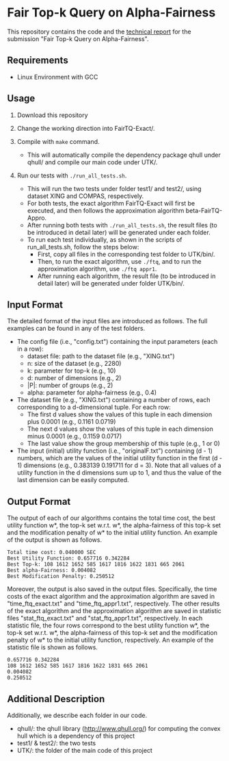 # Fair Top-k Query on Alpha-Fairness

This repository contains the code and the [technical report](FairTopK-TechnicalReport.pdf) for the submission "Fair Top-k Query on Alpha-Fairness".

## Requirements
- Linux Environment with GCC

## Usage

1. Download this repository

2. Change the working direction into FairTQ-Exact/.

3. Compile with `make` command.

    - This will automatically compile the dependency package qhull under qhull/ and compile our main code under UTK/.

4. Run our tests with `./run_all_tests.sh`.

    - This will run the two tests under folder test1/ and test2/, using dataset XING and COMPAS, respectively.
    - For both tests, the exact algorithm FairTQ-Exact will first be executed, and then follows the approximation algorithm beta-FairTQ-Appro.
    - After running both tests with `./run_all_tests.sh`, the result files (to be introduced in detail later) will be generated under each folder.
    - To run each test individually, as shown in the scripts of run_all_tests.sh, follow the steps below:
        - First, copy all files in the corresponding test folder to UTK/bin/.
        - Then, to run the exact algorithm, use `./ftq`, and to run the approximation algorithm, use `./ftq appr1`.
        - After running each algorithm, the result file (to be introduced in detail later) will be generated under folder UTK/bin/.

## Input Format

The detailed format of the input files are introduced as follows. The full examples can be found in any of the test folders.

- The config file (i.e., "config.txt") containing the input parameters (each in a row):
    - dataset file: path to the dataset file (e.g., "XING.txt")
    - n: size of the dataset (e.g., 2280)
    - k: parameter for top-k (e.g., 10)
    - d: number of dimensions (e.g., 2)
    - |P|: number of groups (e.g., 2)
    - alpha: parameter for alpha-fairness (e.g., 0.4)
- The dataset file (e.g., "XING.txt") containing a number of rows, each corresponding to a d-dimensional tuple. For each row:
    - The first d values show the values of this tuple in each dimension plus 0.0001 (e.g., 0.1161 0.0719)
    - The next d values show the values of this tuple in each dimension minus 0.0001 (e.g., 0.1159 0.0717)
    - The last value show the group membership of this tuple (e.g., 1 or 0)
- The input (initial) utility function (i.e., "originalF.txt") containing (d - 1) numbers, which are the values of the initial utility function in the first (d - 1) dimensions (e.g., 0.383139 0.191711 for d = 3). Note that all values of a utility function in the d dimensions sum up to 1, and thus the value of the last dimension can be easily computed.

## Output Format

The output of each of our algorithms contains the total time cost, the best utility function w*, the top-k set w.r.t. w*, the alpha-fairness of this top-k set and the modification penalty of w* to the initial utility function. An example of the output is shown as follows.
```
Total time cost: 0.040000 SEC
Best Utility Function: 0.657716 0.342284
Best Top-k: 108 1612 1652 585 1617 1816 1622 1831 665 2061
Best alpha-Fairness: 0.004082
Best Modification Penalty: 0.250512
```

Moreover, the output is also saved in the output files. Specifically, the time costs of the exact algorithm and the approximation algorithm are saved in "time_ftq_exact.txt" and "time_ftq_appr1.txt", respectively. The other results of the exact algorithm and the approximation algorithm are saved in statistic files "stat_ftq_exact.txt" and "stat_ftq_appr1.txt", respectively. In each statistic file, the four rows correspond to the best utility function w*, the top-k set w.r.t. w*, the alpha-fairness of this top-k set and the modification penalty of w* to the initial utility function, respectively. An example of the statistic file is shown as follows.
```
0.657716 0.342284 
108 1612 1652 585 1617 1816 1622 1831 665 2061 
0.004082
0.250512
```

## Additional Description

Additionally, we describe each folder in our code.

- qhull/: the qhull library (http://www.qhull.org/) for computing the convex hull which is a dependency of this project
- test1/ & test2/: the two tests
- UTK/: the folder of the main code of this project
<!-- - UTK/bin/: the folder for the compiled binary
- UTK/src/: the folder for the source code of this project
- UTK/src/headers/: the folder the C++ headers of this project -->
